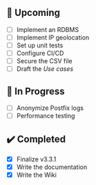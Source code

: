 ## 🚀 Upcoming
- [ ] Implement an RDBMS
- [ ] Implement IP geolocation
- [ ] Set up unit tests
- [ ] Configure CI/CD
- [ ] Secure the CSV file
- [ ] Draft the _Use cases_

## 🔄 In Progress
- [ ] Anonymize Postfix logs
- [ ] Performance testing

## ✔️ Completed
- [x] Finalize v3.3.1
- [x] Write the documentation
- [x] Write the Wiki
